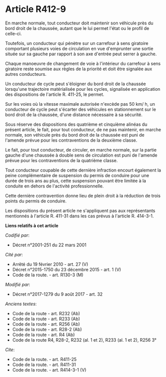 # Article R412-9

En marche normale, tout conducteur doit maintenir son véhicule près du bord droit de la chaussée, autant que le lui permet
l'état ou le profil de celle-ci. 

Toutefois, un conducteur qui pénètre sur un carrefour à sens giratoire comportant plusieurs voies de circulation en vue
d'emprunter une sortie située sur sa gauche par rapport à son axe d'entrée peut serrer à gauche. 

Chaque manoeuvre de changement de voie à l'intérieur du carrefour à sens giratoire reste soumise aux règles de la priorité et
doit être signalée aux autres conducteurs. 

Un conducteur de cycle peut s'éloigner du bord droit de la chaussée lorsqu'une trajectoire matérialisée pour les cycles,
signalisée en application des dispositions de l'article R. 411-25, le permet. 

Sur les voies où la vitesse maximale autorisée n'excède pas 50 km/ h, un conducteur de cycle peut s'écarter des véhicules en
stationnement sur le bord droit de la chaussée, d'une distance nécessaire à sa sécurité. 

Sous réserve des dispositions des quatrième et cinquième alinéas du présent article, le fait, pour tout conducteur, de ne pas
maintenir, en marche normale, son véhicule près du bord droit de la chaussée est puni de l'amende prévue pour les
contraventions de la deuxième classe. 

Le fait, pour tout conducteur, de circuler, en marche normale, sur la partie gauche d'une chaussée à double sens de
circulation est puni de l'amende prévue pour les contraventions de la quatrième classe. 

Tout conducteur coupable de cette dernière infraction encourt également la peine complémentaire de suspension du permis de
conduire pour une durée de trois ans au plus, cette suspension pouvant être limitée à la conduite en dehors de l'activité
professionnelle. 

Cette dernière contravention donne lieu de plein droit à la réduction de trois points du permis de conduire. 

Les dispositions du présent article ne s'appliquent pas aux représentants mentionnés à l'article R. 411-31 dans les cas
prévus à l'article R. 414-3-1.

**Liens relatifs à cet article**

_Codifié par_:

  - Décret n°2001-251 du 22 mars 2001

_Cité par_:

  - Arrêté du 19 février 2010 - art. 27 (V)
  - Décret n°2015-1750 du 23 décembre 2015 - art. 1 (V)
  - Code de la route. - art. R130-3 (M)

_Modifié par_:

  - Décret n°2017-1279 du 9 août 2017 - art. 32

_Anciens textes_:

  - Code de la route - art. R232 (Ab)
  - Code de la route - art. R233 (Ab)
  - Code de la route - art. R256 (Ab)
  - Code de la route - art. R28-2 (Ab)
  - Code de la route - art. R4 (Ab)
  - Code de la route R4, R28-2, R232 (al. 1 et 2), R233 (al. 1 et 2), R256 3°

_Cite_:

  - Code de la route. - art. R411-25
  - Code de la route. - art. R411-31
  - Code de la route. - art. R414-3-1 (V)
